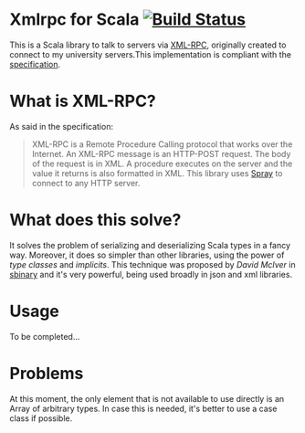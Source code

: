 
# Xmlrpc for Scala [![Build Status](https://travis-ci.org/jvican/xmlrpc.svg?branch=master)](https://travis-ci.org/jvican/xmlrpc)
This is a Scala library to talk to servers via [XML-RPC](https://en.wikipedia.org/wiki/XML-RPC), originally created to connect to my university servers.This implementation is compliant with the [specification](http://xmlrpc.scripting.com/spec.html).

# What is XML-RPC?
As said in the specification:
> XML-RPC is a Remote Procedure Calling protocol that works over the Internet. An XML-RPC message is an HTTP-POST request. The body of the request is in XML. A procedure executes on the server and the value it returns is also formatted in XML.
This library uses [Spray](https://github.com/spray/spray) to connect to any HTTP server.

# What does this solve?
It solves the problem of serializing and deserializing Scala types in a fancy way. Moreover, it does so simpler than other libraries, using the power of _type classes_ and _implicits_. This technique was proposed by _David McIver_ in [sbinary](https://github.com/harrah/sbinary) and it's very powerful, being used broadly in json and xml libraries.

# Usage
To be completed...

# Problems
At this moment, the only element that is not available to use directly is an Array of arbitrary types. In case this is needed, it's better to use a case class if possible.
